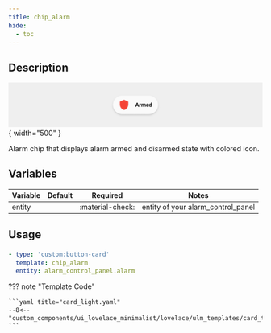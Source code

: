 ```yaml
---
title: chip_alarm
hide:
  - toc
---
```

<!-- markdownlint-disable MD046 -->

## Description

![example-image](../../assets/img/ulm_chips/chip_alarm.png){ width="500" }

Alarm chip that displays alarm armed and disarmed state with colored icon.

## Variables

| Variable | Default | Required         | Notes             |
|----------|---------|------------------|-------------------|
| entity   |         | :material-check: | entity of your alarm_control_panel   |

## Usage

```yaml
- type: 'custom:button-card'
  template: chip_alarm
  entity: alarm_control_panel.alarm
```

??? note "Template Code"

    ```yaml title="card_light.yaml"
    --8<-- "custom_components/ui_lovelace_minimalist/lovelace/ulm_templates/card_templates/chips/chip_alarm.yaml"
    ```

